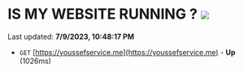 # IS MY WEBSITE RUNNING ? [![](https://img.shields.io/static/v1?label=Sponsor&message=%E2%9D%A4&logo=GitHub&color=%23fe8e86)](https://github.com/sponsors/<username>)

Last updated: **7/9/2023, 10:48:17 PM**

- `GET` [https://youssefservice.me](https://youssefservice.me) - **Up** (1026ms)
